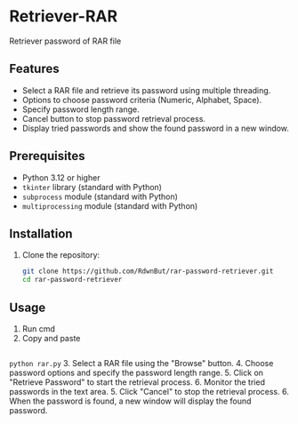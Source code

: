 # Retriever-RAR
Retriever password of RAR file

## Features

- Select a RAR file and retrieve its password using multiple threading.
- Options to choose password criteria (Numeric, Alphabet, Space).
- Specify password length range.
- Cancel button to stop password retrieval process.
- Display tried passwords and show the found password in a new window.

## Prerequisites

- Python 3.12 or higher
- `tkinter` library (standard with Python)
- `subprocess` module (standard with Python)
- `multiprocessing` module (standard with Python)

## Installation

1. Clone the repository:

   ```bash
   git clone https://github.com/RdwnBut/rar-password-retriever.git
   cd rar-password-retriever
## Usage

1. Run cmd
2. Copy and paste
    ```bash
  `python rar.py`
3. Select a RAR file using the "Browse" button.
4. Choose password options and specify the password length range.
5. Click on "Retrieve Password" to start the retrieval process.
6. Monitor the tried passwords in the text area.
5. Click "Cancel" to stop the retrieval process.
6. When the password is found, a new window will display the found password.
